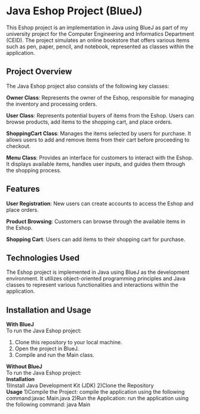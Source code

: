 # Java Eshop Project (BlueJ)
This Eshop project is an implementation in Java using BlueJ as part of my university project for the Computer Engineering and Informatics Department (CEID). The project simulates an online bookstore that offers various items such as pen, paper, pencil, and notebook, represented as classes within the application.

## Project Overview
The Java Eshop project also consists of the following key classes:

**Owner Class**: Represents the owner of the Eshop, responsible for managing the inventory and processing orders.  

**User Class**: Represents potential buyers of items from the Eshop. Users can browse products, add items to the shopping cart, and place orders.  

**ShoppingCart Class**: Manages the items selected by users for purchase. It allows users to add and remove items from their cart before proceeding to checkout.  

**Menu Class**: Provides an interface for customers to interact with the Eshop. It displays available items, handles user inputs, and guides them through the shopping process.  

## Features
**User Registration**: New users can create accounts to access the Eshop and place orders.

**Product Browsing**: Customers can browse through the available items in the Eshop.

**Shopping Cart**: Users can add items to their shopping cart for purchase.

## Technologies Used
The Eshop project is implemented in Java using BlueJ as the development environment. It utilizes object-oriented programming principles and Java classes to represent various functionalities and interactions within the application.

## Installation and Usage
**With BlueJ**  
To run the Java Eshop project:  
1. Clone this repository to your local machine.  
2. Open the project in BlueJ.  
3. Compile and run the Main class.

**Without BlueJ**  
To run the Java Eshop project:  
**Installation**  
1)Install Java Development Kit (JDK)
2)Clone the Repository  
**Usage**
1)Compile the Project: compile the application using the following command:javac Main.java
2)Run the Application: run the application using the following command: java Main
